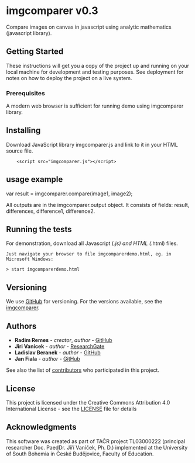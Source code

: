 # imgcomparer v0.3
Compare images on canvas in javascript using analytic mathematics (javascript library).

## Getting Started

These instructions will get you a copy of the project up and running on your local machine for development and testing purposes. See deployment for notes on how to deploy the project on a live system.

### Prerequisites

A modern web browser is sufficient for running demo using imgcomparer library.

## Installing

Download JavaScript library imgcomparer.js and link to it in your HTML source file.
```
    <script src="imgcomparer.js"></script>
```

## usage example
var result = imgcomparer.compare(image1, image2);

All outputs are in the imgcomparer.output object. 
It consists of fields: result, differences, difference1, difference2.


## Running the tests

For demonstration, download all Javascript (*.js) and HTML (*.html) files.

```
Just navigate your browser to file imgcomparerdemo.html, eg. in Microsoft Windows:

> start imgcomparerdemo.html
```

## Versioning

We use [GitHub](http://github.com/) for versioning. For the versions available, see the [imgcomparer](https://github.com/radimremes/imgcomparer).

## Authors

* **Radim Remes** - *creator*, *author* - [GitHub](https://github.com/radimremes)
* **Jiri Vanicek** - *author* - [ResearchGate](https://www.researchgate.net/profile/Jiri-Vanicek-3)
* **Ladislav Beranek** - *author* - [GitHub](https://github.com/lberanek)
* **Jan Fiala** - *author* - [GitHub](https://www.researchgate.net/profile/Jan-Fiala-2)

See also the list of [contributors](https://github.com/radimremes/imgcomparer/contributors) who participated in this project.

## License

This project is licensed under the Creative Commons Attribution 4.0 International License - see the [LICENSE](LICENSE) file for details

## Acknowledgments 

This software was created as part of TAČR project TL03000222 (principal researcher Doc. PaedDr. Jiří Vaníček, Ph. D.) implemented at the University of South Bohemia in České Budějovice, Faculty of Education.
